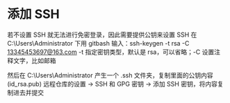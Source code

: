 # 添加 SSH

若不设置 SSH 就无法进行免密登录，因此需要提供公钥来设置 SSH
在 C:\Users\Administrator 下用 gitbash 输入：ssh-keygen -t rsa -C 13345453697@163.com
-t 指定密钥类型，默认是 rsa，可以省略；-C 设置注释文字，比如邮箱

然后在 C:\Users\Administrator 产生一个 .ssh 文件夹，复制里面的公钥内容(id_rsa.pub)
远程仓库的设置 -> SSH 和 GPG 密钥 -> 添加 SSH 密钥，将内容复制进去并提交
